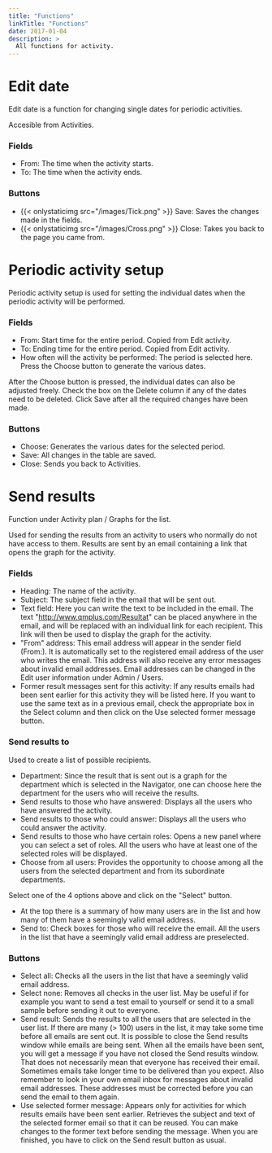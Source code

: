 ```yaml
---
title: "Functions"
linkTitle: "Functions"
date: 2017-01-04
description: >
  All functions for activity.
---
```

# Edit date
Edit date is a function for changing single dates for periodic activities.

Accesible from Activities.

### Fields

- From: The time when the activity starts.
- To: The time when the activity ends.

### Buttons

- {{< onlystaticimg src="/images/Tick.png" >}} Save: Saves the changes made in the fields.
- {{< onlystaticimg src="/images/Cross.png" >}} Close: Takes you back to the page you came from.

# Periodic activity setup
Periodic activity setup is used for setting the individual dates when the periodic activity will be performed.

### Fields

- From: Start time for the entire period. Copied from Edit activity.
- To: Ending time for the entire period. Copied from Edit activity.
- How often will the activity be performed: The period is selected here. Press the Choose button to generate the various dates.

After the Choose button is pressed, the individual dates can also be adjusted freely. Check the box on the Delete column if any of the dates need to be deleted. Click Save after all the required changes have been made.

### Buttons

- Choose: Generates the various dates for the selected period.
- Save: All changes in the table are saved.
- Close: Sends you back to Activities.

# Send results
Function under Activity plan / Graphs for the list.

Used for sending the results from an activity to users who normally do not have access to them. Results are sent by an email containing a link that opens the graph for the activity.

### Fields

- Heading: The name of the activity.
- Subject: The subject field in the email that will be sent out.
- Text field: Here you can write the text to be included in the email. The text "http://www.qmplus.com/Resultat" can be placed anywhere in the email, and will be replaced with an individual link for each recipient. This link will then be used to display the graph for the activity.
- "From" address: This email address will appear in the sender field (From:). It is automatically set to the registered email address of the user who writes the email. This address will also receive any error messages about invalid email addresses. Email addresses can be changed in the Edit user information under Admin / Users.
- Former result messages sent for this activity: If any results emails had been sent earlier for this activity they will be listed here. If you want to use the same text as in a previous email, check the appropriate box in the Select column and then click on the Use selected former message button.

### Send results to

Used to create a list of possible recipients.

- Department: Since the result that is sent out is a graph for the department which is selected in the Navigator, one can choose here the department for the users who will receive the results.
- Send results to those who have answered: Displays all the users who have answered the activity.
- Send results to those who could answer: Displays all the users who could answer the activity.
- Send results to those who have certain roles: Opens a new panel where you can select a set of roles. All the users who have at least one of the selected roles will be displayed.
- Choose from all users: Provides the opportunity to choose among all the users from the selected department and from its subordinate departments.

Select one of the 4 options above and click on the "Select" button.

- At the top there is a summary of how many users are in the list and how many of them have a seemingly valid email address.
- Send to: Check boxes for those who will receive the email. All the users in the list that have a seemingly valid email address are preselected.

### Buttons

- Select all: Checks all the users in the list that have a seemingly valid email address.
- Select none: Removes all checks in the user list. May be useful if for example you want to send a test email to yourself or send it to a small sample before sending it out to everyone.
- Send result: Sends the results to all the users that are selected in the user list. If there are many (> 100) users in the list, it may take some time before all emails are sent out. It is possible to close the Send results window while emails are being sent. When all the emails have been sent, you will get a message if you have not closed the Send results window. That does not necessarily mean that everyone has received their email. Sometimes emails take longer time to be delivered than you expect. Also remember to look in your own email inbox for messages about invalid email addresses. These addresses must be corrected before you can send the email to them again.
- Use selected former message: Appears only for activities for which results emails have been sent earlier. Retrieves the subject and text of the selected former email so that it can be reused. You can make changes to the former text before sending the message. When you are finished, you have to click on the Send result button as usual.
